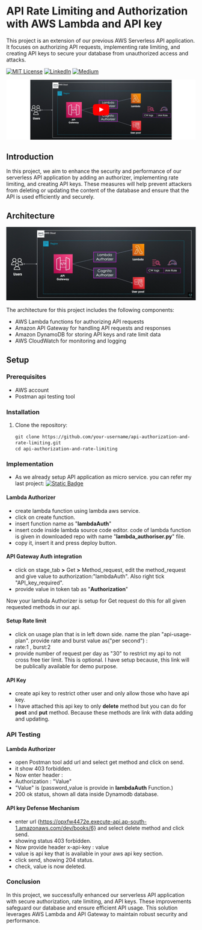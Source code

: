 # API Rate Limiting and Authorization with AWS Lambda and API key

This project is an extension of our previous AWS Serverless API application. It focuses on authorizing API requests, implementing rate limiting, and creating API keys to secure your database from unauthorized access and attacks.

[![MIT License](https://img.shields.io/badge/License-MIT-green.svg)](https://choosealicense.com/licenses/mit/)
        [![LinkedIn](https://img.shields.io/badge/LinkedIn-Profile-blue)](https://www.linkedin.com/in/nikhil--chaudhari/)
        [![Medium](https://img.shields.io/badge/Medium-Writeups-black)](https://medium.com/@nikhil-c)

[![Watch the video](https://github.com/DNcrypter/API-Authorizer-and-Rate-limit-setup/blob/main/images/image2.png)](https://www.youtube.com/watch?v=L9zknaA6lD4)


## Introduction

In this project, we aim to enhance the security and performance of our serverless API application by adding an authorizer, implementing rate limiting, and creating API keys. These measures will help prevent attackers from deleting or updating the content of the database and ensure that the API is used efficiently and securely.

## Architecture
![image1](https://github.com/DNcrypter/API-Authorizer-and-Rate-limit-setup/blob/main/images/image1.png)

The architecture for this project includes the following components:
- AWS Lambda functions for authorizing API requests
- Amazon API Gateway for handling API requests and responses
- Amazon DynamoDB for storing API keys and rate limit data
- AWS CloudWatch for monitoring and logging

## Setup

### Prerequisites

- AWS account
- Postman api testing tool

### Installation

1. Clone the repository:
   ```
   git clone https://github.com/your-username/api-authorization-and-rate-limiting.git
   cd api-authorization-and-rate-limiting

   ```

### Implementation
* As we already setup API application as micro service. you can refer my last project:
[![Static Badge](https://img.shields.io/badge/Github-Project-blue)](https://github.com/DNcrypter/AWS-serverless-API-application)

#### Lambda Authorizer
* create lambda function using lambda aws service.
* click on create function.
* insert function name as "**lambdaAuth**"
* insert code inside lambda source code editor. code of lambda function is given in downloaded repo with name "**lambda_authoriser.py**" file.
* copy it, insert it and press deploy button.

#### API Gateway Auth integration
* click on stage_tab **>** Get **>** Method_request, edit the method_request and give value to authorization:"lambdaAuth". Also right tick "API_key_required".
* provide value in token tab as "**Authorization**"

Now your lambda Authorizer is setup for Get request do this for all given requested methods in our api.

#### Setup Rate limit
* click on usage plan that is in left down side. name the plan "api-usage-plan". provide rate and burst value as("per second") :
* rate:1 , burst:2
* provide number of request per day as "30" to restrict my api to not cross free tier limit. This is optional. I have setup because, this link will be publically available for demo purpose.

#### API Key 
* create api key to restrict other user and only allow those who have api key.
* I have attached this api key to only **delete** method but you can do for **post** and **put** method. Because these methods are link with data adding and updating.



### API Testing
#### Lambda Authorizer
* open Postman tool add url and select get method and click on send.
* it show 403 forbidden.
* Now enter header :
* Authorization : "Value"
* "Value" is (password_value is provide in **lambdaAuth** Function.)
* 200 ok status, shown all data inside Dynamodb database.


#### API key Defense Mechanism
* enter url {https://opxfw4472e.execute-api.ap-south-1.amazonaws.com/dev/books/6} and select delete method and click send.
* showing status 403 forbidden.
* Now provide header x-api-key : value
* value is api key that is available in your aws api key section.
* click send, showing 204 status.
* check, value is now deleted.


### Conclusion
In this project, we successfully enhanced our serverless API application with secure authorization, rate limiting, and API keys. These improvements safeguard our database and ensure efficient API usage. This solution leverages AWS Lambda and API Gateway to maintain robust security and performance.
